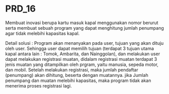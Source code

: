 # PRD_16
Membuat inovasi berupa kartu masuk kapal  menggunakan nomor berurut serta membuat sebuah program yang dapat menghitung jumlah penumpang agar tidak melebihi kapasitas kapal.

Detail solusi :
Program akan menanyakan pada user, tujuan yang akan dituju oleh user. Sehingga user dapat memilih tujuan (terdapat 3 tujuan utama kapal antara lain : Tomok, Ambarita, dan Nainggolan), dan melakukan user dapat melakukan registrasi muatan, didalam registrasi muatan terdapat 3 jenis muatan yang ditampilkan oleh prgram, yaitu manusia, sepeda motor, dan mobil.
Setelah melakukan registrasi, maka jumlah pendaftar (penumpang) akan dihitung, beserta dengan muatannya.
jika Jumlah penumpang dan muatan melebihi kapasitas, maka program tidak akan menerima proses registrasi lagi.

